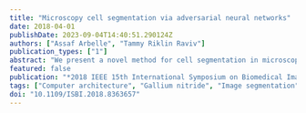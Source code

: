 ```yaml
---
title: "Microscopy cell segmentation via adversarial neural networks"
date: 2018-04-01
publishDate: 2023-09-04T14:40:51.290124Z
authors: ["Assaf Arbelle", "Tammy Riklin Raviv"]
publication_types: ["1"]
abstract: "We present a novel method for cell segmentation in microscopy images which is inspired by the Generative Adversarial Neural Network (GAN) approach. Our framework is built on a pair of two competitive artificial neural networks, with a unique architecture, termed Rib Cage, which are trained simultaneously and together define a min-max game resulting in an accurate segmentation of a given image. Our approach has two main strengths, similar to the GAN, the method does not require a formulation of a loss function for the optimization process. This allows training on a limited amount of annotated data in a weakly supervised manner. Promising segmentation results on real fluorescent microscopy data are presented. The code is freely available at: https://github.com/arbellea/DeepCellSeg.git."
featured: false
publication: "*2018 IEEE 15th International Symposium on Biomedical Imaging (ISBI 2018)*"
tags: ["Computer architecture", "Gallium nitride", "Image segmentation", "Manuals", "Microprocessors", "Ribs", "Training"]
doi: "10.1109/ISBI.2018.8363657"
---
```


